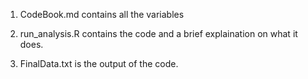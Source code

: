 1. CodeBook.md contains all the variables

2. run_analysis.R contains the code and a brief explaination on what it does.

3. FinalData.txt is the output of the code. 
